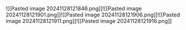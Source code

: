![[Pasted image 20241128121846.png]]![[Pasted image 20241128121901.png]]![[Pasted image 20241128121906.png]]![[Pasted image 20241128121911.png]]![[Pasted image 20241128121916.png]]